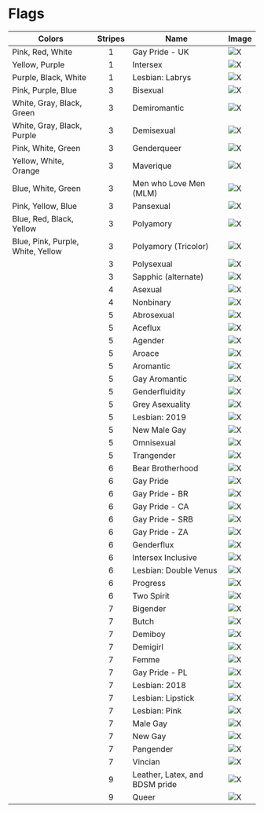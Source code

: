 # Flags

| Colors                            | Stripes | Name                           | Image                                                          |
| --------------------------------- | :-----: | ------------------------------ | :------------------------------------------------------------- |
| Pink, Red, White                  |    1    | Gay Pride - UK                 | ![X](./Flags/SVG/Pride_United_Kingdom.svg)                     |
| Yellow, Purple                    |    1    | Intersex                       | ![X](./Flags/SVG/Intersex.svg)                                 |
| Purple, Black, White              |    1    | Lesbian: Labrys                | ![X](./Flags/SVG/Labrys_Lesbian.svg)                           |
| Pink, Purple, Blue                |    3    | Bisexual                       | ![X](./Flags/SVG/Bisexual.svg)                                 |
| White, Gray, Black, Green         |    3    | Demiromantic                   | ![X](./Flags/SVG/Demiromantic.svg)                             |
| White, Gray, Black, Purple        |    3    | Demisexual                     | ![X](./Flags/SVG/Demisexual.svg)                               |
| Pink, White, Green                |    3    | Genderqueer                    | ![X](./Flags/SVG/Genderqueer.svg)                              |
| Yellow, White, Orange             |    3    | Maverique                      | ![X](./Flags/SVG/Maverique.svg)                                |
| Blue, White, Green                |    3    | Men who Love Men (MLM)         | ![X](./Flags/SVG/MLM.svg)                                      |
| Pink, Yellow, Blue                |    3    | Pansexual                      | ![X](./Flags/SVG/Pansexuality.svg)                             |
| Blue, Red, Black, Yellow          |    3    | Polyamory                      | ![X](./Flags/SVG/Polyamory.svg)                                |
| Blue, Pink, Purple, White, Yellow |    3    | Polyamory (Tricolor)           | ![X](./Flags/SVG/Tricolor_Polyamory.svg)                       |
|                                   |    3    | Polysexual                     | ![X](./Flags/SVG/Polysexuality.svg)                            |
|                                   |    3    | Sapphic (alternate)            | ![X](./Flags/SVG/Sapphic_alternate_with_violet.svg)            |
|                                   |    4    | Asexual                        | ![X](./Flags/SVG/Asexual.svg)                                  |
|                                   |    4    | Nonbinary                      | ![X](./Flags/SVG/Nonbinary.svg)                                |
|                                   |    5    | Abrosexual                     | ![X](./Flags/SVG/Abrosexual.svg)                               |
|                                   |    5    | Aceflux                        | ![X](./Flags/SVG/Aceflux.svg)                                  |
|                                   |    5    | Agender                        | ![X](./Flags/SVG/Agender.svg)                                  |
|                                   |    5    | Aroace                         | ![X](./Flags/SVG/Aroace.svg)                                   |
|                                   |    5    | Aromantic                      | ![X](./Flags/SVG/Aromantic.svg)                                |
|                                   |    5    | Gay Aromantic                  | ![X](./Flags/SVG/Gray-aromantic.svg)                           |
|                                   |    5    | Genderfluidity                 | ![X](./Flags/SVG/Genderfluidity.svg)                           |
|                                   |    5    | Grey Asexuality                | ![X](./Flags/SVG/Grey_asexuality.svg)                          |
|                                   |    5    | Lesbian: 2019                  | ![X](./Flags/SVG/Lesbian_2019.svg)                             |
|                                   |    5    | New Male Gay                   | ![X](./Flags/SVG/New_Male_Gay.svg)                             |
|                                   |    5    | Omnisexual                     | ![X](./Flags/SVG/Omnisexuality.svg)                            |
|                                   |    5    | Trangender                     | ![X](./Flags/SVG/Transgender.svg)                              |
|                                   |    6    | Bear Brotherhood               | ![X](./Flags/SVG/Bear_Brotherhood.svg)                         |
|                                   |    6    | Gay Pride                      | ![X](./Flags/SVG/Gay.svg)                                      |
|                                   |    6    | Gay Pride - BR                 | ![X](./Flags/SVG/Pride_Brazil.svg)                             |
|                                   |    6    | Gay Pride - CA                 | ![X](./Flags/SVG/Pride_Canada.svg)                             |
|                                   |    6    | Gay Pride - SRB                | ![X](./Flags/SVG/Pride_Serbia.svg)                             |
|                                   |    6    | Gay Pride - ZA                 | ![X](./Flags/SVG/Pride_South_Africa.svg)                       |
|                                   |    6    | Genderflux                     | ![X](./Flags/SVG/Genderflux.svg)                               |
|                                   |    6    | Intersex Inclusive             | ![X](./Flags/SVG/Intersex-inclusive.svg)                       |
|                                   |    6    | Lesbian: Double Venus          | ![X](./Flags/SVG/Lesbian_double-Venus_canton_rainbow.svg)      |
|                                   |    6    | Progress                       | ![X](./Flags/SVG/LGBTQ+_rainbow_Quasar__Progress__variant.svg) |
|                                   |    6    | Two Spirit                     | ![X](./Flags/SVG/Two-Spirit.svg)                               |
|                                   |    7    | Bigender                       | ![X](./Flags/SVG/Bigender.svg)                                 |
|                                   |    7    | Butch                          | ![X](./Flags/SVG/Butchflag_2.svg)                              |
|                                   |    7    | Demiboy                        | ![X](./Flags/SVG/Demiboy.svg)                                  |
|                                   |    7    | Demigirl                       | ![X](./Flags/SVG/Demigirl.svg)                                 |
|                                   |    7    | Femme                          | ![X](./Flags/SVG/The_Femme.svg)                                |
|                                   |    7    | Gay Pride - PL                 | ![X](./Flags/SVG/Pride_Poland.svg)                             |
|                                   |    7    | Lesbian: 2018                  | ![X](./Flags/SVG/Lesbian_2018.svg)                             |
|                                   |    7    | Lesbian: Lipstick              | ![X](./Flags/SVG/Lipstick_lesbian.svg)                         |
|                                   |    7    | Lesbian: Pink                  | ![X](./Flags/SVG/Lesbian_pink.svg)                             |
|                                   |    7    | Male Gay                       | ![X](./Flags/SVG/Gay_Men.svg)                                  |
|                                   |    7    | New Gay                        | ![X](./Flags/SVG/New_Gay.svg)                                  |
|                                   |    7    | Pangender                      | ![X](./Flags/SVG/Pangender.svg)                                |
|                                   |    7    | Vincian                        | ![X](./Flags/SVG/Vincian_(original).svg)                       |
|                                   |    9    | Leather, Latex, and BDSM pride | ![X](./Flags/SVG/Leather,_Latex,_and_BDSM_-_Light.svg)         |
|                                   |    9    | Queer                          | ![X](./Flags/SVG/Queer.svg)                                    |
